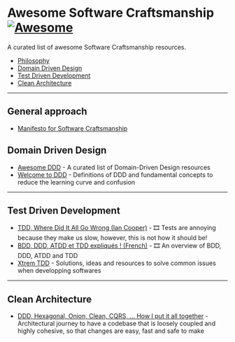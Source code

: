 # Awesome Software Craftsmanship [![Awesome](https://cdn.rawgit.com/sindresorhus/awesome/d7305f38d29fed78fa85652e3a63e154dd8e8829/media/badge.svg)](https://github.com/sindresorhus/awesome)

A curated list of awesome Software Craftsmanship resources.
- [Philosophy](#general-approach)
- [Domain Driven Design](#domain-driven-design)
- [Test Driven Development](#test-driven-development)
- [Clean Architecture](#clean-architecture)

---

## General approach

* [Manifesto for Software Craftsmanship](https://manifesto.softwarecraftsmanship.org/)

## Domain Driven Design

* [Awesome DDD](https://github.com/heynickc/awesome-ddd) - A curated list of Domain-Driven Design resources
* [Welcome to DDD](https://github.com/ddd-crew/welcome-to-ddd) - Definitions of DDD and fundamental concepts to reduce the learning curve and confusion
  
---

## Test Driven Development

* [TDD, Where Did It All Go Wrong (Ian Cooper)](https://www.youtube.com/watch?v=EZ05e7EMOLM) - 🎞️ Tests are annoying because they make us slow, however, this is not how it should be!
* [BDD, DDD, ATDD et TDD expliqués ! (French)](https://www.youtube.com/watch?v=jxBmKvS7lAo&t=5s) - 🎞️ An overview of BDD, DDD, ATDD and TDD
* [Xtrem TDD](https://xtrem-tdd.netlify.app/) - Solutions, ideas and resources to solve common issues when developping softwares

---

## Clean Architecture

* [DDD, Hexagonal, Onion, Clean, CQRS, … How I put it all together](https://herbertograca.com/2017/11/16/explicit-architecture-01-ddd-hexagonal-onion-clean-cqrs-how-i-put-it-all-together/) - Architectural journey to have a codebase that is loosely coupled and highly cohesive, so that changes are easy, fast and safe to make

